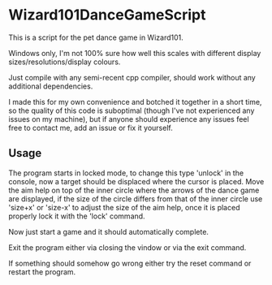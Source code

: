 # Wizard101DanceGameScript
This is a script for the pet dance game in Wizard101.

Windows only, I'm not 100% sure how well this scales with different display sizes/resolutions/display colours.

Just compile with any semi-recent cpp compiler, should work without any additional dependencies.

I made this for my own convenience and botched it together in a short time, so the quality of this code is suboptimal (though I've not experienced any issues on my machine), but if anyone should experience any issues feel free to contact me, add an issue or fix it yourself.

## Usage

The program starts in locked mode, to change this type 'unlock' in the console, now a target should be displaced where the cursor is placed. Move the aim help on top of the inner circle where the arrows of the dance game are displayed, if the size of the circle differs from that of the inner circle use 'size+x' or 'size-x' to adjust the size of the aim help, once it is placed properly lock it with the 'lock' command.

Now just start a game and it should automatically complete.

Exit the program either via closing the vindow or via the exit command.

If something should somehow go wrong either try the reset command or restart the program.
